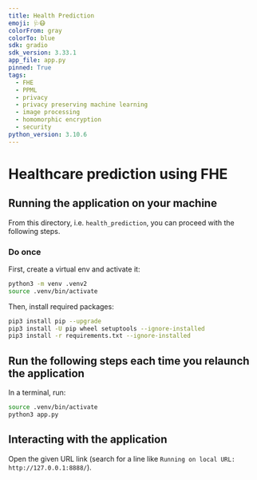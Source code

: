 ```yaml
---
title: Health Prediction
emoji: 🩺😷
colorFrom: gray
colorTo: blue
sdk: gradio
sdk_version: 3.33.1
app_file: app.py
pinned: True
tags:
  - FHE
  - PPML
  - privacy
  - privacy preserving machine learning
  - image processing
  - homomorphic encryption
  - security
python_version: 3.10.6
---
```


# Healthcare prediction using FHE

## Running the application on your machine

From this directory, i.e. `health_prediction`, you can proceed with the following steps.

### Do once

First, create a virtual env and activate it:

<!--pytest-codeblocks:skip-->

```bash
python3 -m venv .venv2
source .venv/bin/activate
```

Then, install required packages:

<!--pytest-codeblocks:skip-->

```bash
pip3 install pip --upgrade
pip3 install -U pip wheel setuptools --ignore-installed
pip3 install -r requirements.txt --ignore-installed
```

## Run the following steps each time you relaunch the application

In a terminal, run:

<!--pytest-codeblocks:skip-->

```bash
source .venv/bin/activate
python3 app.py
```

## Interacting with the application

Open the given URL link (search for a line like `Running on local URL:  http://127.0.0.1:8888/`).
